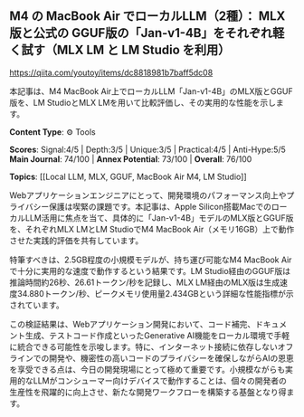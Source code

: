 ## M4 の MacBook Air でローカルLLM（2種）： MLX版と公式の GGUF版の「Jan-v1-4B」をそれぞれ軽く試す（MLX LM と LM Studio を利用）

https://qiita.com/youtoy/items/dc8818981b7baff5dc08

本記事は、M4 MacBook Air上でローカルLLM「Jan-v1-4B」のMLX版とGGUF版を、LM StudioとMLX LMを用いて比較評価し、その実用的な性能を示します。

**Content Type**: ⚙️ Tools

**Scores**: Signal:4/5 | Depth:3/5 | Unique:3/5 | Practical:4/5 | Anti-Hype:5/5
**Main Journal**: 74/100 | **Annex Potential**: 73/100 | **Overall**: 76/100

**Topics**: [[Local LLM, MLX, GGUF, MacBook Air M4, LM Studio]]

Webアプリケーションエンジニアにとって、開発環境のパフォーマンス向上やプライバシー保護は喫緊の課題です。本記事は、Apple Silicon搭載MacでのローカルLLM活用に焦点を当て、具体的に「Jan-v1-4B」モデルのMLX版とGGUF版を、それぞれMLX LMとLM StudioでM4 MacBook Air（メモリ16GB）上で動作させた実践的評価を共有しています。

特筆すべきは、2.5GB程度の小規模モデルが、持ち運び可能なM4 MacBook Airで十分に実用的な速度で動作するという結果です。LM Studio経由のGGUF版は推論時間約26秒、26.61トークン/秒を記録し、MLX LM経由のMLX版は生成速度34.880トークン/秒、ピークメモリ使用量2.434GBという詳細な性能指標が示されています。

この検証結果は、Webアプリケーション開発において、コード補完、ドキュメント生成、テストコード作成といったGenerative AI機能をローカル環境で手軽に統合できる可能性を示唆します。特に、インターネット接続に依存しないオフラインでの開発や、機密性の高いコードのプライバシーを確保しながらAIの恩恵を享受できる点は、今日の開発現場にとって極めて重要です。小規模ながらも実用的なLLMがコンシューマー向けデバイスで動作することは、個々の開発者の生産性を飛躍的に向上させ、新たな開発ワークフローを構築する基盤となり得ます。